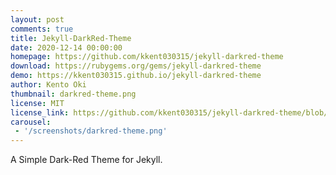 ```yaml
---
layout: post
comments: true
title: Jekyll-DarkRed-Theme
date: 2020-12-14 00:00:00
homepage: https://github.com/kkent030315/jekyll-darkred-theme
download: https://rubygems.org/gems/jekyll-darkred-theme
demo: https://kkent030315.github.io/jekyll-darkred-theme
author: Kento Oki
thumbnail: darkred-theme.png
license: MIT
license_link: https://github.com/kkent030315/jekyll-darkred-theme/blob/main/LICENSE
carousel:
 - '/screenshots/darkred-theme.png'
---
```


A Simple Dark-Red Theme for Jekyll.
